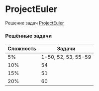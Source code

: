 # ProjectEuler

Решение задач [ProjectEuler](https://projecteuler.net)

### Решённые задачи

| Сложность | Задачи              |
|-----------|---------------------|
| 5%        | 1-50, 52, 53, 55-59 |
| 10%       | 54                  |
| 15%       | 51                  |
| 20%       | 60                  |